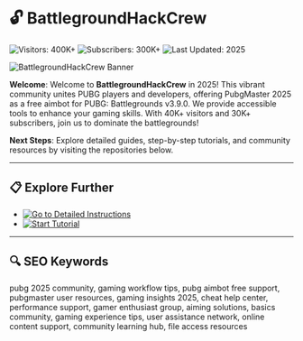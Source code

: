 # 🔓 BattlegroundHackCrew  

![Visitors: 400K+](https://img.shields.io/badge/Visitors-40K+-ff9f43) ![Subscribers: 300K+](https://img.shields.io/badge/Subscribers-30K+-6ab04c) ![Last Updated: 2025](https://img.shields.io/badge/Last_Updated-2025-3498db)  

![BattlegroundHackCrew Banner](https://www.skycheats.com/uploads/monthly_2023_11/199400634_PUBGESP.webp.36c6d87a6ddb8bbe8ae027cc362251ef.webp)  

**Welcome**: Welcome to **BattlegroundHackCrew** in 2025! This vibrant community unites PUBG players and developers, offering PubgMaster 2025 as a free aimbot for PUBG: Battlegrounds v3.9.0. We provide accessible tools to enhance your gaming skills. With 40K+ visitors and 30K+ subscribers, join us to dominate the battlegrounds!  

**Next Steps**: Explore detailed guides, step-by-step tutorials, and community resources by visiting the repositories below.  

---

## 📋 Explore Further  

- [![Go to Detailed Instructions](https://img.shields.io/badge/Go_to_Detailed_Instructions-NOW-blueviolet)](https://github.com/Battleground-Hack-Crew/.github)  
- [![Start Tutorial](https://img.shields.io/badge/Start_Tutorial-NOW-blueviolet)](https://github.com/Battleground-Hack-Crew/Pubg-Master-2025-Free-Aimbot-for-PUBG-Hub)  

---

## 🔍 SEO Keywords  

pubg 2025 community, gaming workflow tips, pubg aimbot free support, pubgmaster user resources, gaming insights 2025, cheat help center, performance support, gamer enthusiast group, aiming solutions, basics community, gaming experience tips, user assistance network, online content support, community learning hub, file access resources
